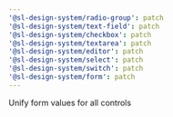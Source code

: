 ```yaml
---
'@sl-design-system/radio-group': patch
'@sl-design-system/text-field': patch
'@sl-design-system/checkbox': patch
'@sl-design-system/textarea': patch
'@sl-design-system/editor': patch
'@sl-design-system/select': patch
'@sl-design-system/switch': patch
'@sl-design-system/form': patch
---
```


Unify form values for all controls
